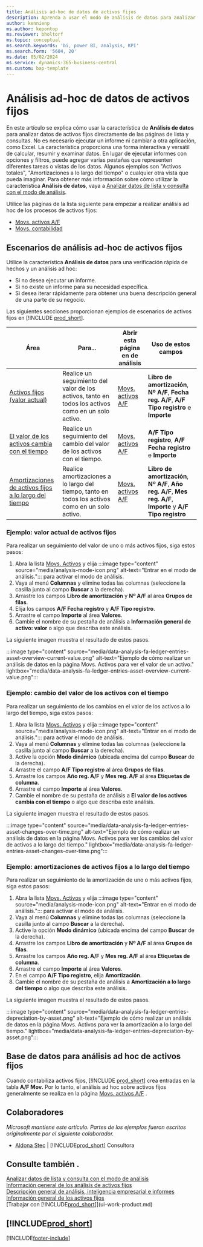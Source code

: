 ```yaml
---
title: Análisis ad-hoc de datos de activos fijos
description: Aprenda a usar el modo de análisis de datos para analizar datos de activos fijos.
author: kennienp
ms.author: kepontop
ms.reviewer: bholtorf
ms.topic: conceptual
ms.search.keywords: 'bi, power BI, analysis, KPI'
ms.search.form: '5604, 20'
ms.date: 05/02/2024
ms.service: dynamics-365-business-central
ms.custom: bap-template
---
```


# Análisis ad-hoc de datos de activos fijos

En este artículo se explica cómo usar la característica de **Análisis de datos** para analizar datos de activos fijos directamente de las páginas de lista y consultas. No es necesario ejecutar un informe ni cambiar a otra aplicación, como Excel. La característica proporciona una forma interactiva y versátil de calcular, resumir y examinar datos. En lugar de ejecutar informes con opciones y filtros, puede agregar varias pestañas que representen diferentes tareas o vistas de los datos. Algunos ejemplos son "Activos totales", "Amortizaciones a lo largo del tiempo" o cualquier otra vista que pueda imaginar. Para obtener más información sobre cómo utilizar la característica **Análisis de datos**, vaya a [Analizar datos de lista y consulta con el modo de análisis](analysis-mode.md).

Utilice las páginas de la lista siguiente para empezar a realizar análisis ad hoc de los procesos de activos fijos:

- [Movs. activos A/F](https://businesscentral.dynamics.com/?page=5604)
- [Movs. contabilidad](https://businesscentral.dynamics.com/?page=20)

## Escenarios de análisis ad-hoc de activos fijos

Utilice la característica **Análisis de datos** para una verificación rápida de hechos y un análisis ad hoc:

- Si no desea ejecutar un informe.
- Si no existe un informe para su necesidad específica.
- Si desea iterar rápidamente para obtener una buena descripción general de una parte de su negocio.

Las siguientes secciones proporcionan ejemplos de escenarios de activos fijos en [!INCLUDE [prod_short](includes/prod_short.md)].

| Área | Para... | Abrir esta página en de análisis | Uso de estos campos |
| ---- | ----- | ------------------------------- |------------------- |
| [Activos fijos (valor actual)](#example-fixed-assets-current-value) | Realice un seguimiento del valor de los activos, tanto en todos los activos como en un solo activo. | [Movs. activos A/F](https://businesscentral.dynamics.com/?page=5604) | **Libro de amortización**, **Nº A/F**, **Fecha reg. A/F**, **A/F Tipo registro** e **Importe** |
| [El valor de los activos cambia con el tiempo](#example-asset-value-changes-over-time) | Realice un seguimiento del cambio del valor de los activos con el tiempo. | [Movs. activos A/F](https://businesscentral.dynamics.com/?page=5604) | **A/F Tipo registro**, **A/F Fecha registro** e **Importe** |
|[Amortizaciones de activos fijos a lo largo del tiempo](#example-fixed-asset-depreciations-over-time) | Realice amortizaciones a lo largo del tiempo, tanto en todos los activos como en un solo activo. | [Movs. activos A/F](https://businesscentral.dynamics.com/?page=5604) | **Libro de amortización**, **Nº A/F**, **Año reg. A/F**, **Mes reg. A/F**, **Importe** y **A/F Tipo registro** |

### Ejemplo: valor actual de activos fijos

Para realizar un seguimiento del valor de uno o más activos fijos, siga estos pasos:

1. Abra la lista [Movs. Activos](https://businesscentral.dynamics.com/?page=5604) y elija :::image type="content" source="media/analysis-mode-icon.png" alt-text="Entrar en el modo de análisis."::: para activar el modo de análisis.
1. Vaya al menú **Columnas** y elimine todas las columnas (seleccione la casilla junto al campo **Buscar** a la derecha).
1. Arrastre los campos **Libro de amortización** y **Nº A/F** al área **Grupos de filas**.
1. Elija los campos **A/F Fecha registro** y **A/F Tipo registro**.
1. Arrastre el campo **Importe** al área **Valores**.
1. Cambie el nombre de su pestaña de análisis a **Información general de activo: valor** o algo que describa este análisis.

La siguiente imagen muestra el resultado de estos pasos.

:::image type="content" source="media/data-analysis-fa-ledger-entries-asset-overview-current-value.png" alt-text="Ejemplo de cómo realizar un análisis de datos en la página Movs. Activos para ver el valor de un activo." lightbox="media/data-analysis-fa-ledger-entries-asset-overview-current-value.png":::

### Ejemplo: cambio del valor de los activos con el tiempo

Para realizar un seguimiento de los cambios en el valor de los activos a lo largo del tiempo, siga estos pasos:

1. Abra la lista [Movs. Activos](https://businesscentral.dynamics.com/?page=5604) y elija :::image type="content" source="media/analysis-mode-icon.png" alt-text="Entrar en el modo de análisis."::: para activar el modo de análisis.
1. Vaya al menú **Columnas** y elimine todas las columnas (seleccione la casilla junto al campo **Buscar** a la derecha).
1. Active la opción **Modo dinámico** (ubicada encima del campo **Buscar** de la derecha).
1. Arrastre el campo **A/F Tipo registro** al área **Grupos de filas**.
1. Arrastre los campos **Año reg. A/F** y **Mes reg. A/F** al área **Etiquetas de columna**.
1. Arrastre el campo **Importe** al área **Valores**.
1. Cambie el nombre de su pestaña de análisis a **El valor de los activos cambia con el tiempo** o algo que describa este análisis.

La siguiente imagen muestra el resultado de estos pasos.

:::image type="content" source="media/data-analysis-fa-ledger-entries-asset-changes-over-time.png" alt-text="Ejemplo de cómo realizar un análisis de datos en la página Movs. Activos para ver los cambios del valor de activos a lo largo del tiempo." lightbox="media/data-analysis-fa-ledger-entries-asset-changes-over-time.png":::

### Ejemplo: amortizaciones de activos fijos a lo largo del tiempo

Para realizar un seguimiento de la amortización de uno o más activos fijos, siga estos pasos:

1. Abra la lista [Movs. Activos](https://businesscentral.dynamics.com/?page=5604) y elija :::image type="content" source="media/analysis-mode-icon.png" alt-text="Entrar en el modo de análisis."::: para activar el modo de análisis.
1. Vaya al menú **Columnas** y elimine todas las columnas (seleccione la casilla junto al campo **Buscar** a la derecha).
1. Active la opción **Modo dinámico** (ubicada encima del campo **Buscar** de la derecha).
1. Arrastre los campos **Libro de amortización** y **Nº A/F** al área **Grupos de filas**.
1. Arrastre los campos **Año reg. A/F** y **Mes reg. A/F** al área **Etiquetas de columna**.
1. Arrastre el campo **Importe** al área **Valores**.
1. En el campo **A/F Tipo registro**, elija **Amortización**.
1. Cambie el nombre de su pestaña de análisis a **Amortización a lo largo del tiempo** o algo que describa este análisis.

La siguiente imagen muestra el resultado de estos pasos.

:::image type="content" source="media/data-analysis-fa-ledger-entries-depreciation-by-asset.png" alt-text="Ejemplo de cómo realizar un análisis de datos en la página Movs. Activos para ver la amortización a lo largo del tiempo." lightbox="media/data-analysis-fa-ledger-entries-depreciation-by-asset.png":::

## Base de datos para análisis ad hoc de activos fijos

Cuando contabiliza activos fijos, [!INCLUDE [prod_short](includes/prod_short.md)] crea entradas en la tabla **A/F Mov.** Por lo tanto, el análisis ad hoc sobre activos fijos generalmente se realiza en la página [Movs. activos A/F](https://businesscentral.dynamics.com/?page=5604) .

## Colaboradores

*Microsoft mantiene este artículo. Partes de los ejemplos fueron escritos originalmente por el siguiente colaborador.*

* [Aldona Stec](https://www.linkedin.com/in/aldona-stec-25283bb1) | [!INCLUDE[prod_short](includes/prod_short.md)] Consultora

## Consulte también .

[Analizar datos de lista y consulta con el modo de análisis](analysis-mode.md)  
[Información general de los análisis de activos fijos](fa-analytics-overview.md)  
[Descripción general de análisis, inteligencia empresarial e informes](reports-bi-reporting.md)  
[Información general de los activos fijos](fa-manage.md)  
[Trabajar con [!INCLUDE[prod_short](includes/prod_short.md)]](ui-work-product.md)  

## [!INCLUDE[prod_short](includes/free_trial_md.md)]  

[!INCLUDE[footer-include](includes/footer-banner.md)]